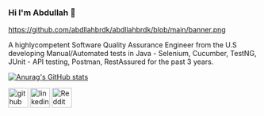 ### Hi I'm Abdullah 👋

https://github.com/abdllahbrdk/abdllahbrdk/blob/main/banner.png

A highlycompetent Software Quality Assurance Engineer from the U.S developing Manual/Automated tests in Java - Selenium, Cucumber, TestNG, JUnit - API testing, Postman, RestAssured for the past 3 years.

[![Anurag's GitHub stats](https://github-readme-stats.vercel.app/api?username=abdllahbrdk)](https://github.com/anuraghazra/github-readme-stats)

[<img src='https://cdn.jsdelivr.net/npm/simple-icons@3.0.1/icons/github.svg' alt='github' height='40'>](https://github.com/abdllahbrdk)  [<img src='https://cdn.jsdelivr.net/npm/simple-icons@3.0.1/icons/linkedin.svg' alt='linkedin' height='40'>](https://www.linkedin.com/in/Abdullah-Bardak/)  [<img src='https://cdn.jsdelivr.net/npm/simple-icons@3.0.1/icons/reddit.svg' alt='Reddit' height='40'>](https://www.reddit.com/user/apoinist)  
